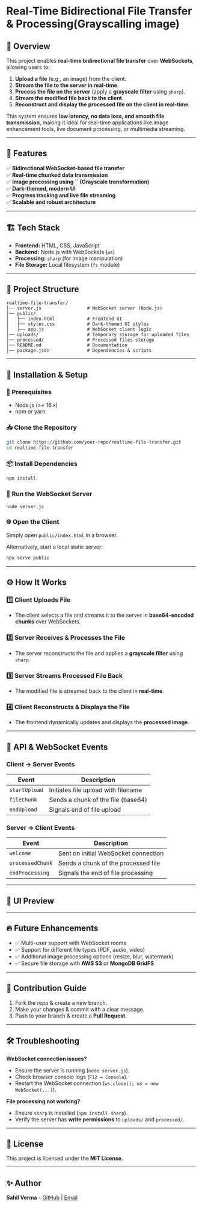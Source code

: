# Real-Time Bidirectional File Transfer & Processing(Grayscalling image)

## 🚀 Overview

This project enables **real-time bidirectional file transfer** over **WebSockets**, allowing users to:

1. **Upload a file** (e.g., an image) from the client.
2. **Stream the file to the server in real-time**.
3. **Process the file on the server** (apply a **grayscale filter** using `sharp`).
4. **Stream the modified file back to the client**.
5. **Reconstruct and display the processed file on the client in real-time**.

This system ensures **low latency, no data loss, and smooth file transmission**, making it ideal for real-time applications like image enhancement tools, live document processing, or multimedia streaming.

---

## 📌 Features

✅ **Bidirectional WebSocket-based file transfer**\
✅ **Real-time chunked data transmission**\
✅ **Image processing using **``** (Grayscale transformation)**\
✅ **Dark-themed, modern UI**\
✅ **Progress tracking and live file streaming**\
✅ **Scalable and robust architecture**

---

## 🏗️ Tech Stack

- **Frontend:** HTML, CSS, JavaScript
- **Backend:** Node.js with WebSockets (`ws`)
- **Processing:** `sharp` (for image manipulation)
- **File Storage:** Local filesystem (`fs` module)

---

## 📂 Project Structure

```
realtime-file-transfer/
│── server.js                 # WebSocket server (Node.js)
│── public/
│   ├── index.html            # Frontend UI
│   ├── styles.css            # Dark-themed UI styles
│   ├── app.js                # WebSocket client logic
│── uploads/                  # Temporary storage for uploaded files
│── processed/                # Processed files storage
│── README.md                 # Documentation
│── package.json              # Dependencies & scripts
```

---

## 🚀 Installation & Setup

### 🔧 Prerequisites

- Node.js (>= 16.x)
- npm or yarn

### 📥 Clone the Repository

```sh
git clone https://github.com/your-repo/realtime-file-transfer.git
cd realtime-file-transfer
```

### 📦 Install Dependencies

```sh
npm install
```

### 🚀 Run the WebSocket Server

```sh
node server.js
```

### 🌐 Open the Client

Simply open `public/index.html` in a browser.

Alternatively, start a local static server:

```sh
npx serve public
```

---

## ⚙️ How It Works

### 1️⃣ **Client Uploads File**

- The client selects a file and streams it to the server in **base64-encoded chunks** over WebSockets.

### 2️⃣ **Server Receives & Processes the File**

- The server reconstructs the file and applies a **grayscale filter** using `sharp`.

### 3️⃣ **Server Streams Processed File Back**

- The modified file is streamed back to the client in **real-time**.

### 4️⃣ **Client Reconstructs & Displays the File**

- The frontend dynamically updates and displays the **processed image**.

---

## 📜 API & WebSocket Events

### **Client → Server Events**

| Event         | Description                         |
| ------------- | ----------------------------------- |
| `startUpload` | Initiates file upload with filename |
| `fileChunk`   | Sends a chunk of the file (base64)  |
| `endUpload`   | Signals end of file upload          |

### **Server → Client Events**

| Event            | Description                          |
| ---------------- | ------------------------------------ |
| `welcome`        | Sent on initial WebSocket connection |
| `processedChunk` | Sends a chunk of the processed file  |
| `endProcessing`  | Signals the end of file processing   |

---

## 🎨 UI Preview



---

## 🔥 Future Enhancements

- ✅ Multi-user support with WebSocket rooms
- ✅ Support for different file types (PDF, audio, video)
- ✅ Additional image processing options (resize, blur, watermark)
- ✅ Secure file storage with **AWS S3** or **MongoDB GridFS**

---

## 🤝 Contribution Guide

1. Fork the repo & create a new branch.
2. Make your changes & commit with a clear message.
3. Push to your branch & create a **Pull Request**.

---

## 🛠 Troubleshooting

**WebSocket connection issues?**

- Ensure the server is running (`node server.js`).
- Check browser console logs (`F12 → Console`).
- Restart the WebSocket connection (`ws.close(); ws = new WebSocket(...)`).

**File processing not working?**

- Ensure `sharp` is installed (`npm install sharp`).
- Verify the server has **write permissions** to `uploads/` and `processed/`.

---

## 📜 License

This project is licensed under the **MIT License**.

---

## ✨ Author

**Sahil Verma** - [GitHub](https://github.com/sahil-verma) | [Email](mailto\:sahils.verma.1000@gmail.com)

